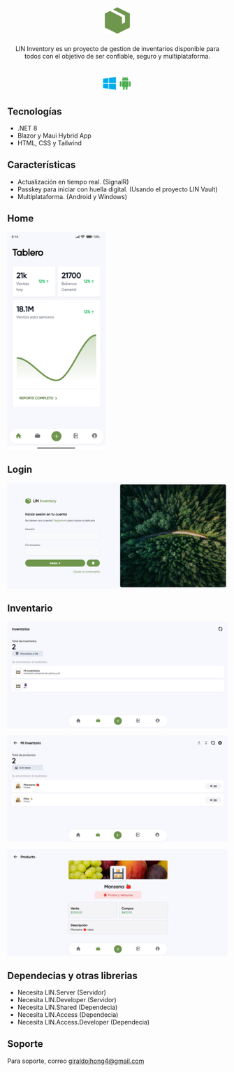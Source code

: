 <div align="center">
  <h1 align="center">
    <img alt="heyform logo" height="60" src="./Img/icono.png">
  </h1>
  <p>LIN Inventory es un proyecto de gestion de inventarios disponible para todos con el objetivo de ser confiable, seguro y multiplataforma.</p>
 <h1 align="center">
    <img alt="heyform logo" height="30" src="./Img/computer.png">
    <img alt="heyform logo" height="30" src="./Img/android.png">
  </h1>
</div>






## Tecnologías

- .NET 8
- Blazor y Maui Hybrid App
- HTML, CSS y Tailwind


## Características

- Actualización en tiempo real. (SignalR)
- Passkey para iniciar con huella digital. (Usando el proyecto LIN Vault) 
- Multiplataforma. (Android y Windows)



## Home

<img alt="heyform logo" height="500" src="./Img/HomeA.jpg">


## Login

![Login en Windows](./Img/LoginW.png)


## Inventario

![Inventario](./Img/InventoryW.jpg)

![Productos](./Img/ProductsW.jpg)

![Vista de producto](./Img/ProductViewW.jpg)


## Dependecias y otras librerias

- Necesita LIN.Server (Servidor)
- Necesita LIN.Developer (Servidor)
- Necesita LIN.Shared (Dependecia)
- Necesita LIN.Access (Dependecia)
- Necesita LIN.Access.Developer (Dependecia)

## Soporte

Para soporte, correo giraldojhong4@gmail.com

